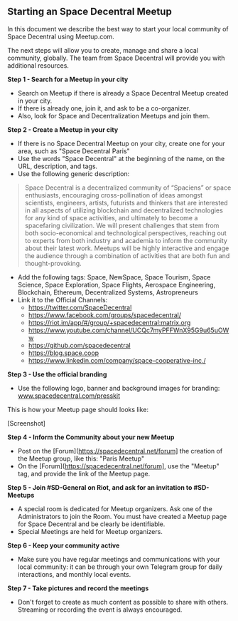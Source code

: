 ## Starting an Space Decentral Meetup

In this document we describe the best way to start your local community of Space Decentral using Meetup.com.

The next steps will allow you to create, manage and share a local community, globally. The team from Space Decentral will provide you with additional resources.

**Step 1 - Search for a Meetup in your city**

- Search on Meetup if there is already a Space Decentral Meetup created in your city.
- If there is already one, join it, and ask to be a co-organizer.
- Also, look for Space and Decentralization Meetups and join them.

**Step 2 - Create a Meetup in your city**
- If there is no Space Decentral Meetup on your city, create one for your area, such as "Space Decentral Paris"
- Use the words "Space Decentral" at the beginning of the name, on the URL, description, and tags.
- Use the following generic description:
>Space Decentral is a decentralized community of “Spaciens” or space enthusiasts, encouraging cross-pollination of ideas amongst scientists, engineers, artists, futurists and thinkers that are interested in all aspects of utilizing blockchain and decentralized technologies for any kind of space activities, and ultimately to become a spacefaring civilization. We will present challenges that stem from both socio-economical and technological perspectives, reaching out to experts from both industry and academia to inform the community about their latest work. Meetups will be highly interactive and engage the audience through a combination of activities that are both fun and thought-provoking.
- Add the following tags: Space, NewSpace, Space Tourism, Space Science, Space Exploration, Space Flights, Aerospace Engineering, Blockchain, Ethereum, Decentralized Systems, Astropreneurs
- Link it to the Official Channels:
	- https://twitter.com/SpaceDecentral
	- https://www.facebook.com/groups/spacedecentral/
	- https://riot.im/app/#/group/+spacedecentral:matrix.org
	- https://www.youtube.com/channel/UCQc7myPFFWnX95G9u65uOWw
	- https://github.com/spacedecentral
	- https://blog.space.coop
	- https://www.linkedin.com/company/space-cooperative-inc./

**Step 3 - Use the official branding**
- Use the following logo, banner and background images for branding: www.spacedecentral.com/presskit

This is how your Meetup page should looks like:

[Screenshot]

**Step 4 - Inform the Community about your new Meetup**

- Post on the [Forum](https://spacedecentral.net/forum] the creation of the Meetup group, like this: "Paris Meetup"
- On the [Forum](https://spacedecentral.net/forum], use the "Meetup" tag, and provide the link of the Meetup page.

**Step 5 - Join #SD-General on Riot, and ask for an invitation to #SD-Meetups**
- A special room is dedicated for Meetup organizers. Ask one of the Administrators to join the Room. You must have created a Meetup page for Space Decentral and be clearly be identifiable.
- Special Meetings are held for Meetup organizers.

**Step 6 - Keep your community active**
- Make sure you have regular meetings and communications with your local community: it can be through your own Telegram group for daily interactions, and monthly local events.

**Step 7 - Take pictures and record the meetings**
- Don't forget to create as much content as possible to share with others. Streaming or recording the event is always encouraged.
